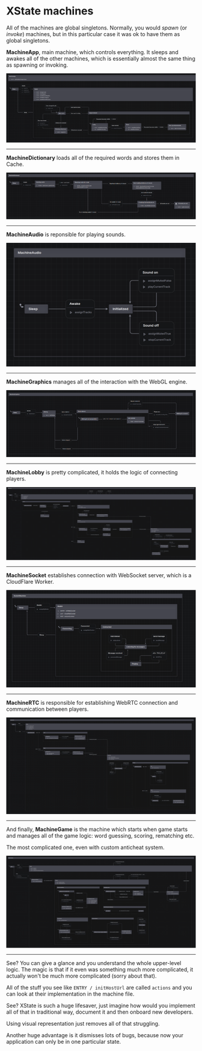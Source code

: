 # XState machines

All of the machines are global singletons. Normally, you would _spawn_ (or _invoke_) machines, but in this particular case it was ok to have them as  global singletons.

__MachineApp__, main machine, which controls everything. It sleeps and awakes all of the other machines, which is essentially almost the same thing as spawning or invoking.

![](./MachineApp/MachineApp.png)

---

__MachineDictionary__ loads all of the required words and stores them in Cache.

![](./MachineDictionary/MachineDictionary.png)

---

__MachineAudio__ is reponsible for playing sounds.

![](./MachineAudio/MachineAudio.png)

---

__MachineGraphics__ manages all of the interaction with the  WebGL engine.

![](./MachineGraphics/MachineGraphics.png)

---

__MachineLobby__ is pretty complicated, it holds the logic of connecting players.

![](./MachineLobby/MachineLobby.png)

---

__MachineSocket__ establishes connection with WebSocket server, which is a CloudFlare Worker.

![](./MachineSocket/MachineSocket.png)

---

__MachineRTC__ is responsible for establishing WebRTC connection and communication between players.

![](./MachineRTC/MachineRTC.png)

---

And finally, __MachineGame__ is the machine which starts when game starts and manages all of the game logic: word guessing, scoring, rematching etc.

The most complicated one, even with custom anticheat system.

![](./MachineGame/MachineGame.png)

---

See? You can give a glance and you understand the whole upper-level logic. The magic is that if it even was something much more complicated, it actually won't be much more complicated (sorry about that).

All of the stuff you see like `ENTRY / initHostUrl` are called `actions` and you can look at their implementation in the machine file.

See? XState is such a huge lifesaver, just imagine how would you implement all of that in traditional way, document it and then onboard new developers.

Using visual representation just removes all of that struggling.

Another huge advantage is it dismisses lots of bugs, because now your application can only be in one particular state.
